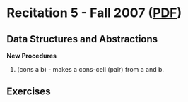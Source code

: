 Recitation 5 - Fall 2007 ([PDF](http://people.csail.mit.edu/jastr/6001/fall07/r05.pdf))
=======================================================================================

Data Structures and Abstractions
-------------------------------- 

**New Procedures**

1. (cons a b) - makes a cons-cell (pair) from a and b.

Exercises
---------